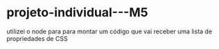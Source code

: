 # projeto-individual---M5


utilizei o node para para montar um código que vai receber uma lista de
propriedades de CSS 
